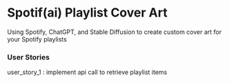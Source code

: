 # Spotif(ai) Playlist Cover Art

Using Spotify, ChatGPT, and Stable Diffusion to create custom cover art for your Spotify playlists

### User Stories
user_story_1 : implement api call to retrieve playlist items
